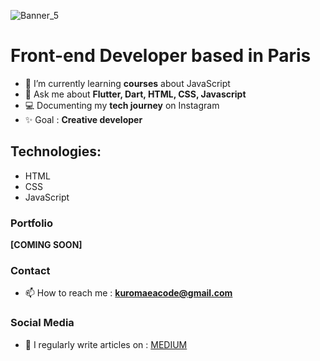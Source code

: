 ![Banner_5](https://github.com/Kuromaea/Kuromaea/assets/41955164/aa4fc5f0-169a-4e1f-b8e0-f3e757f65081)

# Front-end Developer based in Paris

- 🌱 I’m currently learning **courses** about JavaScript
- 💬 Ask me about **Flutter, Dart, HTML, CSS, Javascript**
- 💻 Documenting my **tech journey** on Instagram  
- ✨ Goal : **Creative developer**

## Technologies:

- HTML
- CSS
- JavaScript

### Portfolio

**[COMING SOON]**

### Contact

- 📫 How to reach me : **kuromaeacode@gmail.com**

### Social Media

- 📝 I regularly write articles on : [MEDIUM](https://medium.com/@kuromaea)

